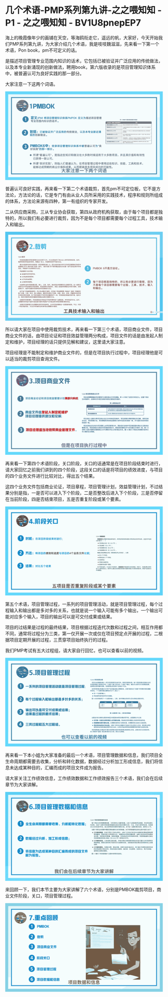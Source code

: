 # 几个术语-PMP系列第九讲-之之喂知知 - P1 - 之之喂知知 - BV1U8pnepEP7

海上的晚霞像年少的画铺在天空，等海鸥衔走它，遥远的帆，大家好，今天开始我们PMP系列第九讲，为大家介绍几个术语，我是吱吱魏滋滋，先来看一下第一个术语，Pon book，pm不可定义的话。

是描述项目管理专业范围内知识的话术，它包括已被验证并广泛应用的传统做法，以及本专业新涌现的创新做法，聘用book，第六版收录的是项目管理知识体系中，被普遍认可为良好实践的那一部分。

大家注意一下这两个词语。

![](img/80d4dfea571b950c84a47ee9cfe26ab6_1.png)

普遍认可良好实践，再来看一下第二个术语裁剪，首先pm不可定位板，它不是方法论，方法论的话，它是专门有由从业人员所采用的实践技术，程序和规则所组成的体系，方法论来源有四种，第一有组织的专家开发。

二从供应商采购，三从专业协会获取，第四从政府机构获取，由于每个项目都是独特的，所以我们有必要进行裁剪，因为不是每个项目都需要每个过程工具，技术输入和输出。



![](img/80d4dfea571b950c84a47ee9cfe26ab6_3.png)

所以请大家在项目中使用裁剪技术，再来看一下第三个术语，项目商业文件，项目商业文件的话，由项目论证和项目效益管理两分构成，项目文件的话是由发起人制定和维护，项目经理的话只提供见解和建议，这里请大家注意。

项目经理是不能制定和维护商业文件的，但是在项目执行过程中，项目经理他是可以适当的裁剪项目查询文件。

![](img/80d4dfea571b950c84a47ee9cfe26ab6_5.png)

再来看一下第四个术语阶段，关口阶段，关口的话通常是在项目阶段结束时进行，请大家回忆之前我们讲到的四个阶段，这段关口的话是将项目的绩效进度，与项目的四个业务文件进行比较对比，得出五个结果。

这四个业务文件包括商业论证，项目章程，项目管理计划，效益管理计划，不过结果分别是指，一是否可以进入下个阶段，二是否整改后进入下个阶段，三是否停留在当前阶段，四是否结束项目，五是否重复阶段或某个要素。



![](img/80d4dfea571b950c84a47ee9cfe26ab6_7.png)

第五个术语，项目管理过程，一系列的项目管理活动，就是项目管理过程，每个过程输入和输出都是多对多的关系，也就是说一个输入可能有多个输出，一个输出可能对应多个输入，项目的输出可以是可交付成果或结果。

项目的过结果是过程的最终结果，项目根据过程迭代次数和过程之间，相互作用都不同，通常将过程分为三类，第一仅开展一次或仅在项目预定点开展的过程，二根据项目定期开展的过程，三贯穿项目始终执行的过程。

我们PMP考试有五大过程组，请大家自行回忆，也可以查看以前的视频。

![](img/80d4dfea571b950c84a47ee9cfe26ab6_9.png)

再来看一下本小姐为大家准备的最后一个术语，项目管理数据和信息，我们项目全生命周期都需要去收集，分析和转化数据，数据经过分析加工形成信息，我们将信息未达成某种目的，汇编而成的项目文件成为报告。

请大家关注工作绩效信息，工作绩效数据和工作绩效报告三个术语，我们会在后续章节为大家讲解。

![](img/80d4dfea571b950c84a47ee9cfe26ab6_11.png)

来回顾一下，我们本节主要为大家讲解了六个术语，分别是PMBOK裁剪项目，商业文件阶段，关口，项目管理过程。



![](img/80d4dfea571b950c84a47ee9cfe26ab6_13.png)